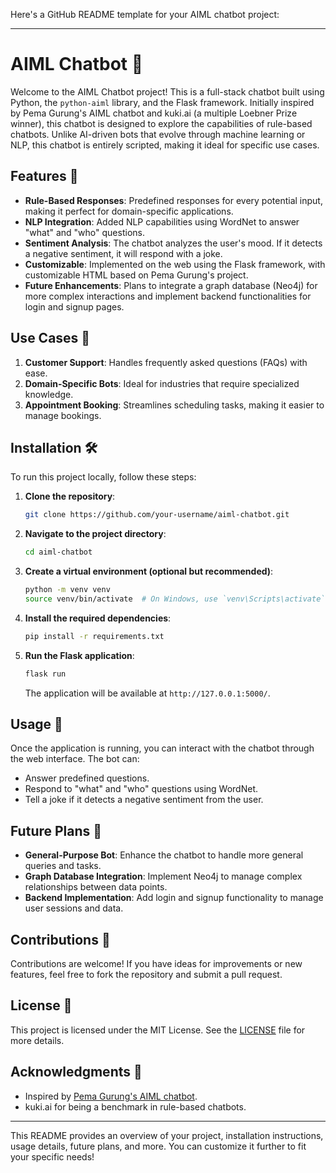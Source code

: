 Here's a GitHub README template for your AIML chatbot project:

---

# AIML Chatbot 🚀

Welcome to the AIML Chatbot project! This is a full-stack chatbot built using Python, the `python-aiml` library, and the Flask framework. Initially inspired by Pema Gurung's AIML chatbot and kuki.ai (a multiple Loebner Prize winner), this chatbot is designed to explore the capabilities of rule-based chatbots. Unlike AI-driven bots that evolve through machine learning or NLP, this chatbot is entirely scripted, making it ideal for specific use cases.

## Features 🌟

- **Rule-Based Responses**: Predefined responses for every potential input, making it perfect for domain-specific applications.
- **NLP Integration**: Added NLP capabilities using WordNet to answer "what" and "who" questions.
- **Sentiment Analysis**: The chatbot analyzes the user's mood. If it detects a negative sentiment, it will respond with a joke.
- **Customizable**: Implemented on the web using the Flask framework, with customizable HTML based on Pema Gurung's project.
- **Future Enhancements**: Plans to integrate a graph database (Neo4j) for more complex interactions and implement backend functionalities for login and signup pages.

## Use Cases 🎯

1. **Customer Support**: Handles frequently asked questions (FAQs) with ease.
2. **Domain-Specific Bots**: Ideal for industries that require specialized knowledge.
3. **Appointment Booking**: Streamlines scheduling tasks, making it easier to manage bookings.

## Installation 🛠️

To run this project locally, follow these steps:

1. **Clone the repository**:
   ```bash
   git clone https://github.com/your-username/aiml-chatbot.git
   ```
   
2. **Navigate to the project directory**:
   ```bash
   cd aiml-chatbot
   ```

3. **Create a virtual environment (optional but recommended)**:
   ```bash
   python -m venv venv
   source venv/bin/activate  # On Windows, use `venv\Scripts\activate`
   ```

4. **Install the required dependencies**:
   ```bash
   pip install -r requirements.txt
   ```

5. **Run the Flask application**:
   ```bash
   flask run
   ```
   The application will be available at `http://127.0.0.1:5000/`.

## Usage 🚀

Once the application is running, you can interact with the chatbot through the web interface. The bot can:

- Answer predefined questions.
- Respond to "what" and "who" questions using WordNet.
- Tell a joke if it detects a negative sentiment from the user.

## Future Plans 🔮

- **General-Purpose Bot**: Enhance the chatbot to handle more general queries and tasks.
- **Graph Database Integration**: Implement Neo4j to manage complex relationships between data points.
- **Backend Implementation**: Add login and signup functionality to manage user sessions and data.

## Contributions 🤝

Contributions are welcome! If you have ideas for improvements or new features, feel free to fork the repository and submit a pull request.

## License 📄

This project is licensed under the MIT License. See the [LICENSE](LICENSE) file for more details.

## Acknowledgments 🙏

- Inspired by [Pema Gurung's AIML chatbot](https://github.com/pemagurung/AIML-Chatbot).
- kuki.ai for being a benchmark in rule-based chatbots.

---

This README provides an overview of your project, installation instructions, usage details, future plans, and more. You can customize it further to fit your specific needs!
